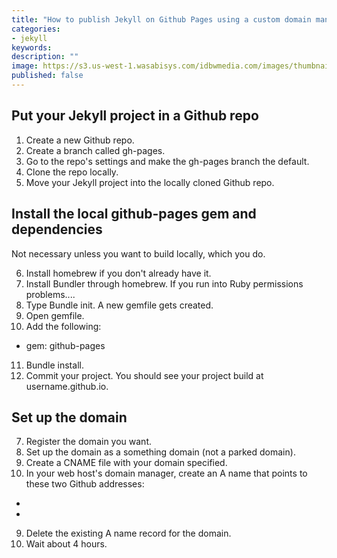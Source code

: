 ```yaml
---
title: "How to publish Jekyll on Github Pages using a custom domain managed through Bluehost"
categories:
- jekyll
keywords: 
description: ""
image: https://s3.us-west-1.wasabisys.com/idbwmedia.com/images/thumbnails/
published: false
---
```


## Put your Jekyll project in a Github repo

1. Create a new Github repo. 
2. Create a branch called gh-pages.
3. Go to the repo's settings and make the gh-pages branch the default.
4. Clone the repo locally.
5. Move your Jekyll project into the locally cloned Github repo.

## Install the local github-pages gem and dependencies

Not necessary unless you want to build locally, which you do.


6. Install homebrew if you don't already have it.
7. Install Bundler through homebrew. If you run into Ruby permissions problems.... 
8. Type Bundle init. A new gemfile gets created.
9. Open gemfile.
10. Add the following:

- gem: github-pages
11. Bundle install. 
6. Commit your project. You should see your project build at username.github.io.

## Set up the domain
7. Register the domain you want.
8. Set up the domain as a something domain (not a parked domain).
7. Create a CNAME file with your domain specified.
8. In your web host's domain manager, create an A name that points to these two Github addresses:
* 
* 
9. Delete the existing A name record for the domain.
9. Wait about 4 hours.
